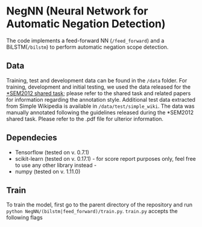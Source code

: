 # NegNN (Neural Network for Automatic Negation Detection)

The code implements a feed-forward NN (```/feed_forward```) and a BiLSTM(```/bilstm```) to perform automatic negation scope detection. 

## Data
Training, test and development data can be found in the ```/data``` folder.
For training, development and initial testing, we used the data released for the [*SEM2012 shared task](http://www.clips.ua.ac.be/sem2012-st-neg/); please refer to the shared task and related papers for information regarding the annotation style.
Additional test data extracted from Simple Wikipedia is available in ```/data/test/simple_wiki```. The data was manually annotated following the guidelines released during the *SEM2012 shared task. Please refer to the .pdf file for ulterior information.

## Dependecies
- Tensorflow (tested on v. 0.7.1)
- scikit-learn (tested on v. 0.17.1) - for score report purposes only, feel free to use any other library instead -
- numpy (tested on v. 1.11.0)

## Train
To train the model, first go to the parent directory of the repository and run ```python NegNN/(bilstm|feed_forward)/train.py```.
```train.py``` accepts the following flags
```
```

